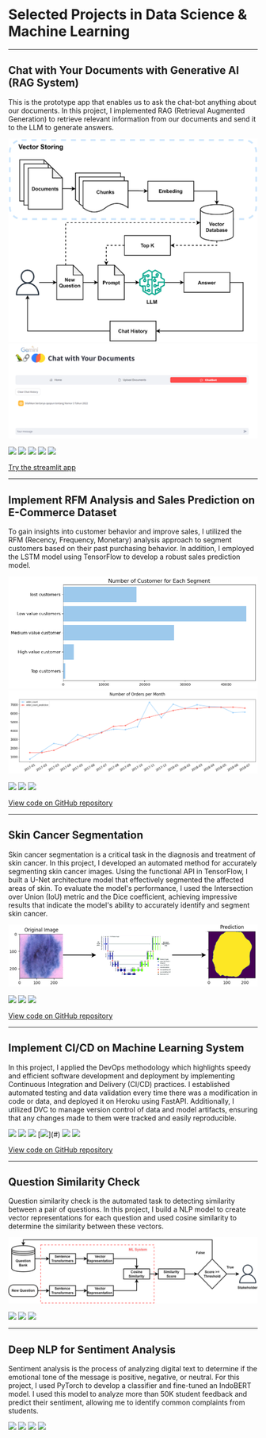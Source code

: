 # Selected Projects in Data Science & Machine Learning

---
## Chat with Your Documents with Generative AI (RAG System)

This is the prototype app that enables us to ask the chat-bot anything about our documents. In this project, I implemented RAG (Retrieval Augmented Generation) to retrieve relevant information from our documents and send it to the LLM to generate answers.

<img src="images/QA_Docs-Page-1.jpg"/>

<img src="images/chat_with_your_documents.png"/>

[![](https://img.shields.io/badge/Python-white?logo=Python)](#) [![](https://img.shields.io/badge/LLM-white)](#) [![](https://img.shields.io/badge/Streamlit-white?logo=streamlit)](#) [![](https://img.shields.io/badge/LangChain-white?logo=langchain)](#) [![](https://img.shields.io/badge/ChromaDB-white?logo=chroma)](#)

[Try the streamlit app](https://ask-my-gemini.streamlit.app/)

---

## Implement RFM Analysis and Sales Prediction on E-Commerce Dataset

To gain insights into customer behavior and improve sales, I utilized the RFM (Recency, Frequency, Monetary) analysis approach to segment customers based on their past purchasing behavior. In addition, I employed the LSTM model using TensorFlow to develop a robust sales prediction model.

<img src="images/customer-segmentation.png"/>

<img src="https://github.com/rfajri27/ds-test/raw/main/images/sales-prediction.png"/>

[![](https://img.shields.io/badge/Python-white?logo=Python)](#) [![](https://img.shields.io/badge/Jupyter-white?logo=Jupyter)](#) [![](https://img.shields.io/badge/TensorFlow-white?logo=tensorflow)](#)

[View code on GitHub repository](https://github.com/rfajri27/ds-test)

---

## Skin Cancer Segmentation

Skin cancer segmentation is a critical task in the diagnosis and treatment of skin cancer. In this project, I developed an automated method for accurately segmenting skin cancer images. Using the functional API in TensorFlow, I built a U-Net architecture model that effectively segmented the affected areas of skin. To evaluate the model's performance, I used the Intersection over Union (IoU) metric and the Dice coefficient, achieving impressive results that indicate the model's ability to accurately identify and segment skin cancer.

<img src="images/skin-cancer-segmentation.png?raw=true"/>

[![](https://img.shields.io/badge/Python-white?logo=Python)](#) [![](https://img.shields.io/badge/Jupyter-white?logo=Jupyter)](#) [![](https://img.shields.io/badge/TensorFlow-white?logo=tensorflow)](#)

[View code on GitHub repository](https://github.com/rfajri27/skin-cancer-segmentation)

---

## Implement CI/CD on Machine Learning System
In this project, I applied the DevOps methodology which highlights speedy and efficient software development and deployment by implementing Continuous Integration and Delivery (CI/CD) practices. I established automated testing and data validation every time there was a modification in code or data, and deployed it on Heroku using FastAPI. Additionally, I utilized DVC to manage version control of data and model artifacts, ensuring that any changes made to them were tracked and easily reproducible.

[![](https://img.shields.io/badge/Python-white?logo=Python)](#) [![](https://img.shields.io/badge/DVC-white?logo=DVC)](#) [![](https://img.shields.io/badge/FastAPI-white?logo=fastapi)](#) [![](https://img.shields.io/badge/Heroku-white?)](#) [![](https://img.shields.io/badge/scikit_learn-white?logo=scikit-learn)](#) [![](https://img.shields.io/badge/GitHub_Actions-white?logo=github)](#)

[View code on GitHub repository](https://github.com/rfajri27/deploy-model-on-heroku)

---

## Question Similarity Check

Question similarity check is the automated task to detecting similarity between a pair of questions. In this project, I build a NLP model to create vector representations for each question and used cosine similarity to determine the similarity between these vectors.

<img src="images/quastion-similarity.png?raw=true"/>

[![](https://img.shields.io/badge/Python-white?logo=Python)](#) [![](https://img.shields.io/badge/Jupyter-white?logo=Jupyter)](#) [![](https://img.shields.io/badge/HuggingFace_Transformers-white?logo=huggingface)](#)

---

## Deep NLP for Sentiment Analysis

Sentiment analysis is the process of analyzing digital text to determine if the emotional tone of the message is positive, negative, or neutral. For this project, I used PyTorch to develop a classifier and fine-tuned an IndoBERT model. I used this model to analyze more than 50K student feedback and predict their sentiment, allowing me to identify common complaints from students.

[![](https://img.shields.io/badge/Python-white?logo=Python)](#) [![](https://img.shields.io/badge/Jupyter-white?logo=Jupyter)](#) [![](https://img.shields.io/badge/PyTorch-white?logo=pytorch)](#) [![](https://img.shields.io/badge/HuggingFace_Transformers-white?logo=huggingface)](#)
